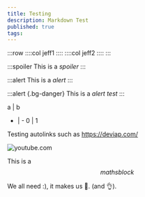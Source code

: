 ```yaml
---
title: Testing
description: Markdown Test
published: true
tags: 
---
```


:::row
::::col
jeff1
::::
::::col
jeff2
::::
:::

:::spoiler
This is a *spoiler*
:::

:::alert
This is a *alert*
:::

:::alert {.bg-danger}
This is a *alert test*
:::

a | b
- | -
0 | 1

Testing autolinks such as https://deviap.com/

![youtube.com](https://www.youtube.com/watch?v=mswPy5bt3TQ)

This is a $$maths block$$

We all need :), it makes us :muscle:. (and :ok_hand:).
